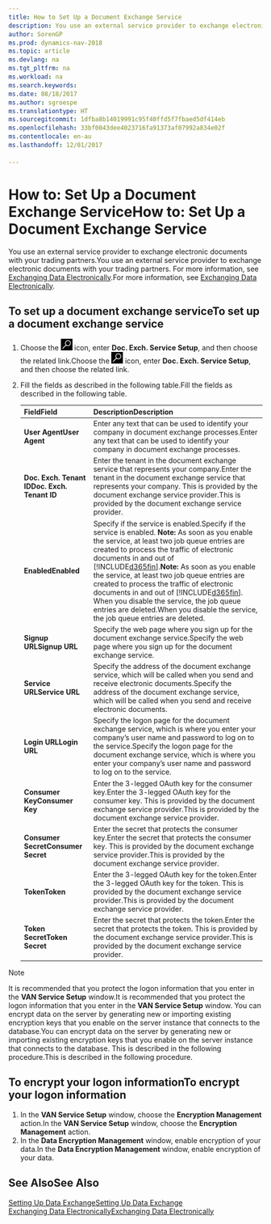 ```yaml
---
title: How to Set Up a Document Exchange Service
description: You use an external service provider to exchange electronic documents with your trading partners.
author: SorenGP
ms.prod: dynamics-nav-2018
ms.topic: article
ms.devlang: na
ms.tgt_pltfrm: na
ms.workload: na
ms.search.keywords: 
ms.date: 08/18/2017
ms.author: sgroespe
ms.translationtype: HT
ms.sourcegitcommit: 1dfba8b14019991c95f40ffd5f7fbaed5df414eb
ms.openlocfilehash: 33bf0043dee4023716fa91373af07992a834e02f
ms.contentlocale: en-au
ms.lasthandoff: 12/01/2017

---
```

# <a name="how-to-set-up-a-document-exchange-service"></a><span data-ttu-id="b6c69-103">How to: Set Up a Document Exchange Service</span><span class="sxs-lookup"><span data-stu-id="b6c69-103">How to: Set Up a Document Exchange Service</span></span>
<span data-ttu-id="b6c69-104">You use an external service provider to exchange electronic documents with your trading partners.</span><span class="sxs-lookup"><span data-stu-id="b6c69-104">You use an external service provider to exchange electronic documents with your trading partners.</span></span> <span data-ttu-id="b6c69-105">For more information, see [Exchanging Data Electronically](across-data-exchange.md).</span><span class="sxs-lookup"><span data-stu-id="b6c69-105">For more information, see [Exchanging Data Electronically](across-data-exchange.md).</span></span>  

## <a name="to-set-up-a-document-exchange-service"></a><span data-ttu-id="b6c69-106">To set up a document exchange service</span><span class="sxs-lookup"><span data-stu-id="b6c69-106">To set up a document exchange service</span></span>  
1. <span data-ttu-id="b6c69-107">Choose the ![Search for Page or Report](media/ui-search/search_small.png "Search for Page or Report icon") icon, enter **Doc. Exch. Service Setup**, and then choose the related link.</span><span class="sxs-lookup"><span data-stu-id="b6c69-107">Choose the ![Search for Page or Report](media/ui-search/search_small.png "Search for Page or Report icon") icon, enter **Doc. Exch. Service Setup**, and then choose the related link.</span></span>  
2. <span data-ttu-id="b6c69-108">Fill the fields as described in the following table.</span><span class="sxs-lookup"><span data-stu-id="b6c69-108">Fill the fields as described in the following table.</span></span>  

    |<span data-ttu-id="b6c69-109">Field</span><span class="sxs-lookup"><span data-stu-id="b6c69-109">Field</span></span>|<span data-ttu-id="b6c69-110">Description</span><span class="sxs-lookup"><span data-stu-id="b6c69-110">Description</span></span>|  
    |---------------------------------|---------------------------------------|  
    |<span data-ttu-id="b6c69-111">**User Agent**</span><span class="sxs-lookup"><span data-stu-id="b6c69-111">**User Agent**</span></span>|<span data-ttu-id="b6c69-112">Enter any text that can be used to identify your company in document exchange processes.</span><span class="sxs-lookup"><span data-stu-id="b6c69-112">Enter any text that can be used to identify your company in document exchange processes.</span></span>|  
    |<span data-ttu-id="b6c69-113">**Doc. Exch. Tenant ID**</span><span class="sxs-lookup"><span data-stu-id="b6c69-113">**Doc. Exch. Tenant ID**</span></span>|<span data-ttu-id="b6c69-114">Enter the tenant in the document exchange service that represents your company.</span><span class="sxs-lookup"><span data-stu-id="b6c69-114">Enter the tenant in the document exchange service that represents your company.</span></span> <span data-ttu-id="b6c69-115">This is provided by the document exchange service provider.</span><span class="sxs-lookup"><span data-stu-id="b6c69-115">This is provided by the document exchange service provider.</span></span>|  
    |<span data-ttu-id="b6c69-116">**Enabled**</span><span class="sxs-lookup"><span data-stu-id="b6c69-116">**Enabled**</span></span>|<span data-ttu-id="b6c69-117">Specify if the service is enabled.</span><span class="sxs-lookup"><span data-stu-id="b6c69-117">Specify if the service is enabled.</span></span> <span data-ttu-id="b6c69-118">**Note:**  As soon as you enable the service, at least two job queue entries are created to process the traffic of electronic documents in and out of [!INCLUDE[d365fin](includes/d365fin_md.md)].</span><span class="sxs-lookup"><span data-stu-id="b6c69-118">**Note:**  As soon as you enable the service, at least two job queue entries are created to process the traffic of electronic documents in and out of [!INCLUDE[d365fin](includes/d365fin_md.md)].</span></span> <span data-ttu-id="b6c69-119">When you disable the service, the job queue entries are deleted.</span><span class="sxs-lookup"><span data-stu-id="b6c69-119">When you disable the service, the job queue entries are deleted.</span></span>|  
    |<span data-ttu-id="b6c69-120">**Signup URL**</span><span class="sxs-lookup"><span data-stu-id="b6c69-120">**Signup URL**</span></span>|<span data-ttu-id="b6c69-121">Specify the web page where you sign up for the document exchange service.</span><span class="sxs-lookup"><span data-stu-id="b6c69-121">Specify the web page where you sign up for the document exchange service.</span></span>|  
    |<span data-ttu-id="b6c69-122">**Service URL**</span><span class="sxs-lookup"><span data-stu-id="b6c69-122">**Service URL**</span></span>|<span data-ttu-id="b6c69-123">Specify the address of the document exchange service, which will be called when you send and receive electronic documents.</span><span class="sxs-lookup"><span data-stu-id="b6c69-123">Specify the address of the document exchange service, which will be called when you send and receive electronic documents.</span></span>|  
    |<span data-ttu-id="b6c69-124">**Login URL**</span><span class="sxs-lookup"><span data-stu-id="b6c69-124">**Login URL**</span></span>|<span data-ttu-id="b6c69-125">Specify the logon page for the document exchange service, which is where you enter your company’s user name and password to log on to the service.</span><span class="sxs-lookup"><span data-stu-id="b6c69-125">Specify the logon page for the document exchange service, which is where you enter your company’s user name and password to log on to the service.</span></span>|  
    |<span data-ttu-id="b6c69-126">**Consumer Key**</span><span class="sxs-lookup"><span data-stu-id="b6c69-126">**Consumer Key**</span></span>|<span data-ttu-id="b6c69-127">Enter the 3-legged OAuth key for the consumer key.</span><span class="sxs-lookup"><span data-stu-id="b6c69-127">Enter the 3-legged OAuth key for the consumer key.</span></span> <span data-ttu-id="b6c69-128">This is provided by the document exchange service provider.</span><span class="sxs-lookup"><span data-stu-id="b6c69-128">This is provided by the document exchange service provider.</span></span>|  
    |<span data-ttu-id="b6c69-129">**Consumer Secret**</span><span class="sxs-lookup"><span data-stu-id="b6c69-129">**Consumer Secret**</span></span>|<span data-ttu-id="b6c69-130">Enter the secret that protects the consumer key.</span><span class="sxs-lookup"><span data-stu-id="b6c69-130">Enter the secret that protects the consumer key.</span></span> <span data-ttu-id="b6c69-131">This is provided by the document exchange service provider.</span><span class="sxs-lookup"><span data-stu-id="b6c69-131">This is provided by the document exchange service provider.</span></span>|  
    |<span data-ttu-id="b6c69-132">**Token**</span><span class="sxs-lookup"><span data-stu-id="b6c69-132">**Token**</span></span>|<span data-ttu-id="b6c69-133">Enter the 3-legged OAuth key for the token.</span><span class="sxs-lookup"><span data-stu-id="b6c69-133">Enter the 3-legged OAuth key for the token.</span></span> <span data-ttu-id="b6c69-134">This is provided by the document exchange service provider.</span><span class="sxs-lookup"><span data-stu-id="b6c69-134">This is provided by the document exchange service provider.</span></span>|  
    |<span data-ttu-id="b6c69-135">**Token Secret**</span><span class="sxs-lookup"><span data-stu-id="b6c69-135">**Token Secret**</span></span>|<span data-ttu-id="b6c69-136">Enter the secret that protects the token.</span><span class="sxs-lookup"><span data-stu-id="b6c69-136">Enter the secret that protects the token.</span></span> <span data-ttu-id="b6c69-137">This is provided by the document exchange service provider.</span><span class="sxs-lookup"><span data-stu-id="b6c69-137">This is provided by the document exchange service provider.</span></span>|  

> [!NOTE]  
>  <span data-ttu-id="b6c69-138">It is recommended that you protect the logon information that you enter in the **VAN Service Setup** window.</span><span class="sxs-lookup"><span data-stu-id="b6c69-138">It is recommended that you protect the logon information that you enter in the **VAN Service Setup** window.</span></span> <span data-ttu-id="b6c69-139">You can encrypt data on the server by generating new or importing existing encryption keys that you enable on the server instance that connects to the database.</span><span class="sxs-lookup"><span data-stu-id="b6c69-139">You can encrypt data on the server by generating new or importing existing encryption keys that you enable on the server instance that connects to the database.</span></span> <span data-ttu-id="b6c69-140">This is described in the following procedure.</span><span class="sxs-lookup"><span data-stu-id="b6c69-140">This is described in the following procedure.</span></span>  

## <a name="to-encrypt-your-logon-information"></a><span data-ttu-id="b6c69-141">To encrypt your logon information</span><span class="sxs-lookup"><span data-stu-id="b6c69-141">To encrypt your logon information</span></span>  
1. <span data-ttu-id="b6c69-142">In the **VAN Service Setup** window, choose the **Encryption Management** action.</span><span class="sxs-lookup"><span data-stu-id="b6c69-142">In the **VAN Service Setup** window, choose the **Encryption Management** action.</span></span>  
2. <span data-ttu-id="b6c69-143">In the **Data Encryption Management** window, enable encryption of your data.</span><span class="sxs-lookup"><span data-stu-id="b6c69-143">In the **Data Encryption Management** window, enable encryption of your data.</span></span> <!--For more information, see [Manage Data Encryption](../manage-data-encryption.md).-->  

## <a name="see-also"></a><span data-ttu-id="b6c69-144">See Also</span><span class="sxs-lookup"><span data-stu-id="b6c69-144">See Also</span></span>  
[<span data-ttu-id="b6c69-145">Setting Up Data Exchange</span><span class="sxs-lookup"><span data-stu-id="b6c69-145">Setting Up Data Exchange</span></span>](across-set-up-data-exchange.md)  
[<span data-ttu-id="b6c69-146">Exchanging Data Electronically</span><span class="sxs-lookup"><span data-stu-id="b6c69-146">Exchanging Data Electronically</span></span>](across-data-exchange.md)

